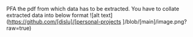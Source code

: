 PFA the pdf from which data has to be extracted.
You have to collate extracted data into below format
![alt text](https://github.com/[dislu]/[personal-projects
]/blob/[main]/image.png?raw=true)
